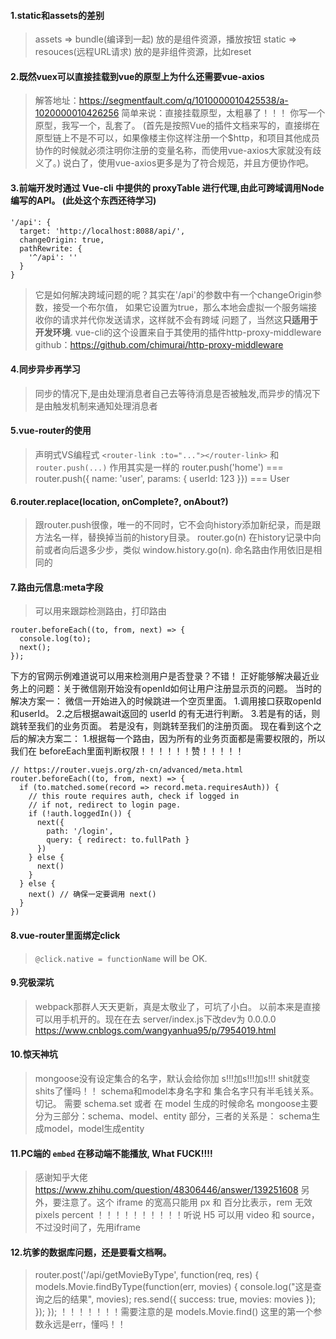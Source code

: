 #### 1.static和assets的差别
> assets => bundle(编译到一起) 放的是组件资源，播放按钮
static => resouces(远程URL请求) 放的是非组件资源，比如reset

#### 2.既然vuex可以直接挂载到vue的原型上为什么还需要vue-axios
> 解答地址：https://segmentfault.com/q/1010000010425538/a-1020000010426256
简单来说：直接挂载原型，太粗暴了！！！   你写一个原型，我写一个，乱套了。
(首先是按照Vue的插件文档来写的，直接绑在原型链上不是不可以，如果像楼主你这样注册一个$http，和项目其他成员协作的时候就必须注明你注册的变量名称，而使用vue-axios大家就没有歧义了。)
说白了，使用vue-axios更多是为了符合规范，并且方便协作吧。

#### 3.前端开发时通过 Vue-cli 中提供的 proxyTable 进行代理,由此可跨域调用Node编写的API。 (此处这个东西还待学习)
```
'/api': {
  target: 'http://localhost:8088/api/',
  changeOrigin: true,
  pathRewrite: {
    '^/api': ''
  }
}
```
> 它是如何解决跨域问题的呢？其实在'/api'的参数中有一个changeOrigin参数，接受一个布尔值，
如果它设置为true，那么本地会虚拟一个服务端接收你的请求并代你发送请求，这样就不会有跨域
问题了，当然这**只适用于开发环境**.
> vue-cli的这个设置来自于其使用的插件http-proxy-middleware
github：https://github.com/chimurai/http-proxy-middleware

#### 4.同步异步再学习
> 同步的情况下,是由处理消息者自己去等待消息是否被触发,而异步的情况下是由触发机制来通知处理消息者

#### 5.vue-router的使用
> 声明式VS编程式 `<router-link :to="..."></router-link>` 和 `router.push(...)`
作用其实是一样的
router.push('home') === <router-link to="/home"></router-link>
router.push({ name: 'user', params: { userId: 123 }})
===
<router-link :to="{ name: 'user', params: { userId: 123 } }">User</router-link>

#### 6.router.replace(location, onComplete?, onAbout?)
> 跟router.push很像，唯一的不同时，它不会向history添加新纪录，而是跟方法名一样，替换掉当前的history目录。
router.go(n)  在history记录中向前或者向后退多少步，类似 window.history.go(n).
命名路由作用依旧是相同的

#### 7.路由元信息:meta字段
> 可以用来跟踪检测路由，打印路由
```
router.beforeEach((to, from, next) => {
  console.log(to);
  next();
});
```
下方的官网示例难道说可以用来检测用户是否登录？不错！
正好能够解决最近业务上的问题：关于微信刚开始没有openId如何让用户注册显示页的问题。
当时的解决方案一：
  微信一开始进入的时候跳进一个空页里面。
  1.调用接口获取openId和userId。
  2.之后根据await返回的 userId 的有无进行判断。
  3.若是有的话，则跳转至我们的业务页面。
      若是没有，则跳转至我们的注册页面。
现在看到这个之后的解决方案二：
  1.根据每一个路由，因为所有的业务页面都是需要权限的，所以我们在  beforeEach里面判断权限！！！！！！赞！！！！！
```
// https://router.vuejs.org/zh-cn/advanced/meta.html
router.beforeEach((to, from, next) => {
  if (to.matched.some(record => record.meta.requiresAuth)) {
    // this route requires auth, check if logged in
    // if not, redirect to login page.
    if (!auth.loggedIn()) {
      next({
        path: '/login',
        query: { redirect: to.fullPath }
      })
    } else {
      next()
    }
  } else {
    next() // 确保一定要调用 next()
  }
})
```
#### 8.vue-router里面绑定click
> `@click.native = functionName` will be OK.

#### 9.究极深坑
> webpack那群人天天更新，真是太敬业了，可坑了小白。
以前本来是直接可以用手机开的。现在在去 server/index.js下改dev为 0.0.0.0
> https://www.cnblogs.com/wangyanhua95/p/7954019.html

#### 10.惊天神坑
> mongoose没有设定集合的名字，默认会给你加 s!!!加s!!!加s!!! shit就变shits了懂吗！！
> schema和model本身名字和  集合名字只有半毛钱关系。切记。
> 需要 schema.set 或者 在 model 生成的时候命名
> mongoose主要分为三部分：schema、model、entity 部分，三者的关系是：
schema生成model，model生成entity

#### 11.PC端的 `embed` 在移动端不能播放,  What FUCK!!!!
> 感谢知乎大佬
> https://www.zhihu.com/question/48306446/answer/139251608
另外，要注意了。这个 iframe 的宽高只能用  px 和 百分比表示，rem 无效
pixels
percent
！！！！！！！！！！听说 H5 可以用 video 和 source，不过没时间了，先用iframe

#### 12.坑爹的数据库问题，还是要看文档啊。
> router.post('/api/getMovieByType', function(req, res) {
  models.Movie.findByType(function(err, movies) {
    console.log("这是查询之后的结果", movies);
    res.send({
      success: true,
      movies: movies
    });
  });
});
！！！！！！！需要注意的是 models.Movie.find()   这里的第一个参数永远是err，懂吗！！